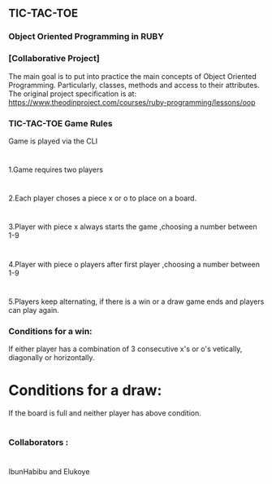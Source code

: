 ## TIC-TAC-TOE

### Object Oriented Programming in RUBY
### [Collaborative Project]
The main goal is to put into practice the main concepts of Object Oriented Programming. Particularly, classes, methods and access to their attributes.
 The original project specification is at: https://www.theodinproject.com/courses/ruby-programming/lessons/oop

### TIC-TAC-TOE Game Rules 
Game is played via the CLI
#
1.Game requires two players 
#
2.Each player choses a piece x or o to place on a board.
#
3.Player with piece x always starts the game ,choosing a number  between 1-9
#
4.Player with piece o players after first player ,choosing a number  between 1-9
#
5.Players keep alternating, if there is a win or a draw  game ends and players can play again.

### Conditions for a win:
 If either player has a combination of 3 consecutive x's or o's vetically, diagonally or horizontally.

# Conditions for  a draw:
 If the board is full and neither player has above condition.
#
### Collaborators : 
#
IbunHabibu and Elukoye
